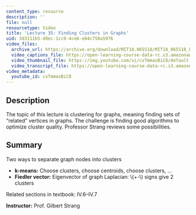 ```yaml
---
content_type: resource
description: ''
file: null
resourcetype: Video
title: 'Lecture 35: Finding Clusters in Graphs'
uid: 3d3111b5-d8ec-1cc0-4ce6-e84c758a5976
video_files:
  archive_url: https://archive.org/download/MIT18.065S18/MIT18_065S18_Lecture35_300k.mp4
  video_captions_file: https://open-learning-course-data-rc.s3.amazonaws.com/18-065-matrix-methods-in-data-analysis-signal-processing-and-machine-learning-spring-2018/e9b3b1c6bdad584b9a972c72068c0e09_cxTmmasBiC8.vtt
  video_thumbnail_file: https://img.youtube.com/vi/cxTmmasBiC8/default.jpg
  video_transcript_file: https://open-learning-course-data-rc.s3.amazonaws.com/18-065-matrix-methods-in-data-analysis-signal-processing-and-machine-learning-spring-2018/9ec204ebe28a83f0f28421c375a18117_cxTmmasBiC8.pdf
video_metadata:
  youtube_id: cxTmmasBiC8
---
```


Description
-----------

The topic of this lecture is clustering for graphs, meaning finding sets of “related” vertices in graphs. The challenge is finding good algorithms to optimize cluster quality. Professor Strang reviews some possibilities.

Summary
-------

Two ways to separate graph nodes into clusters

*   **k-means:** Choose clusters, choose centroids, choose clusters, ...
*   **Fiedler vector:** Eigenvector of graph Laplacian: \\(+-\\) signs give 2 clusters

Related sections in textbook: IV.6–IV.7

**Instructor:** Prof. Gilbert Strang